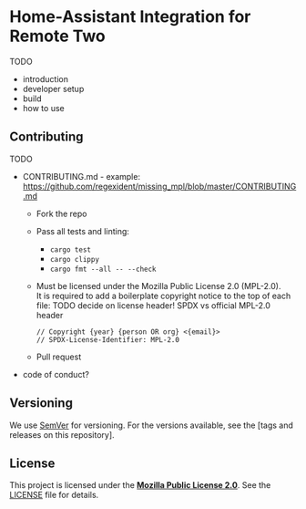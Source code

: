 # Home-Assistant Integration for Remote Two

TODO
- introduction
- developer setup
- build
- how to use

## Contributing

TODO
- CONTRIBUTING.md - example: <https://github.com/regexident/missing_mpl/blob/master/CONTRIBUTING.md>
  - Fork the repo
  - Pass all tests and linting:
    - `cargo test`
    - `cargo clippy`
    - `cargo fmt --all -- --check`
  - Must be licensed under the Mozilla Public License 2.0 (MPL-2.0).  
    It is required to add a boilerplate copyright notice to the top of each file:
    TODO decide on license header! SPDX vs official MPL-2.0 header

    ```
    // Copyright {year} {person OR org} <{email}>
    // SPDX-License-Identifier: MPL-2.0
    ```
    
  - Pull request
- code of conduct?

## Versioning

We use [SemVer](http://semver.org/) for versioning. For the versions available, see the [tags and releases on this repository].

## License

This project is licensed under the [**Mozilla Public License 2.0**](https://choosealicense.com/licenses/mpl-2.0/).
See the [LICENSE](LICENSE) file for details.
